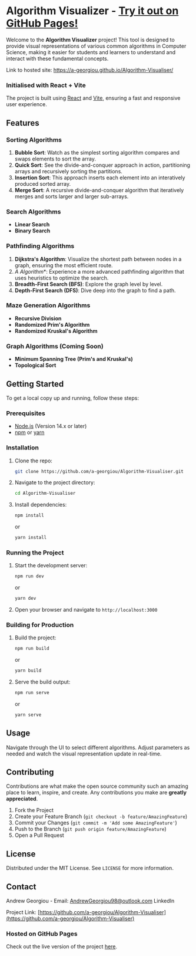 # Algorithm Visualizer - [Try it out on GitHub Pages!](https://a-georgiou.github.io/Algorithm-Visualiser/)

Welcome to the **Algorithm Visualizer** project! This tool is designed to provide visual representations of various common algorithms in Computer Science, making it easier for students and learners to understand and interact with these fundamental concepts.

Link to hosted site: https://a-georgiou.github.io/Algorithm-Visualiser/

### Initialised with React + Vite
The project is built using [React](https://reactjs.org/) and [Vite](https://vitejs.dev/), ensuring a fast and responsive user experience.

## Features

### Sorting Algorithms
1. **Bubble Sort**: Watch as the simplest sorting algorithm compares and swaps elements to sort the array.
2. **Quick Sort**: See the divide-and-conquer approach in action, partitioning arrays and recursively sorting the partitions.
3. **Insertion Sort**: This approach inserts each element into an interatively produced sorted array.
4. **Merge Sort**: A recursive divide-and-conquer algorithm that iteratively merges and sorts larger and larger sub-arrays.

### Search Algorithms
- **Linear Search**
- **Binary Search**

### Pathfinding Algorithms
1. **Dijkstra's Algorithm**: Visualize the shortest path between nodes in a graph, ensuring the most efficient route.
2. **A* Algorithm**: Experience a more advanced pathfinding algorithm that uses heuristics to optimize the search.
3. **Breadth-First Search (BFS)**: Explore the graph level by level.
4. **Depth-First Search (DFS)**: Dive deep into the graph to find a path.

### Maze Generation Algorithms
- **Recursive Division**
- **Randomized Prim's Algorithm**
- **Randomized Kruskal's Algorithm**

### Graph Algorithms (Coming Soon)
- **Minimum Spanning Tree (Prim's and Kruskal's)**
- **Topological Sort**

## Getting Started

To get a local copy up and running, follow these steps:

### Prerequisites
- [Node.js](https://nodejs.org/) (Version 14.x or later)
- [npm](https://www.npmjs.com/) or [yarn](https://yarnpkg.com/)

### Installation
1. Clone the repo:
   ```sh
   git clone https://github.com/a-georgiou/Algorithm-Visualiser.git
   ```
2. Navigate to the project directory:
   ```sh
   cd Algorithm-Visualiser
   ```
3. Install dependencies:
   ```sh
   npm install
   ```
   or
   ```sh
   yarn install
   ```

### Running the Project
1. Start the development server:
   ```sh
   npm run dev
   ```
   or
   ```sh
   yarn dev
   ```
2. Open your browser and navigate to `http://localhost:3000`

### Building for Production
1. Build the project:
   ```sh
   npm run build
   ```
   or
   ```sh
   yarn build
   ```
2. Serve the build output:
   ```sh
   npm run serve
   ```
   or
   ```sh
   yarn serve
   ```

## Usage

Navigate through the UI to select different algorithms. Adjust parameters as needed and watch the visual representation update in real-time.

## Contributing

Contributions are what make the open source community such an amazing place to learn, inspire, and create. Any contributions you make are **greatly appreciated**.

1. Fork the Project
2. Create your Feature Branch (`git checkout -b feature/AmazingFeature`)
3. Commit your Changes (`git commit -m 'Add some AmazingFeature'`)
4. Push to the Branch (`git push origin feature/AmazingFeature`)
5. Open a Pull Request

## License

Distributed under the MIT License. See `LICENSE` for more information.

## Contact

Andrew Georgiou - Email: AndrewGeorgiou98@outlook.com LinkedIn

Project Link: [https://github.com/a-georgiou/Algorithm-Visualiser](https://github.com/a-georgiou/Algorithm-Visualiser)

### Hosted on GitHub Pages
Check out the live version of the project [here](https://a-georgiou.github.io/Algorithm-Visualiser/).
